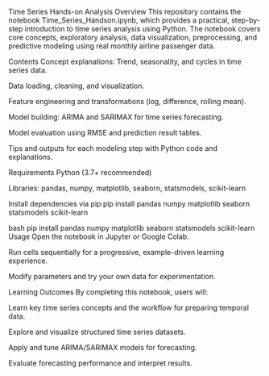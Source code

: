 Time Series Hands-on Analysis
Overview
This repository contains the notebook Time_Series_Handson.ipynb, which provides a practical, step-by-step introduction to time series analysis using Python. The notebook covers core concepts, exploratory analysis, data visualization, preprocessing, and predictive modeling using real monthly airline passenger data.

Contents
Concept explanations: Trend, seasonality, and cycles in time series data.

Data loading, cleaning, and visualization.

Feature engineering and transformations (log, difference, rolling mean).

Model building: ARIMA and SARIMAX for time series forecasting.

Model evaluation using RMSE and prediction result tables.

Tips and outputs for each modeling step with Python code and explanations.

Requirements
Python (3.7+ recommended)

Libraries: pandas, numpy, matplotlib, seaborn, statsmodels, scikit-learn

Install dependencies via pip:pip install pandas numpy matplotlib seaborn statsmodels scikit-learn


bash
pip install pandas numpy matplotlib seaborn statsmodels scikit-learn
Usage
Open the notebook in Jupyter or Google Colab.

Run cells sequentially for a progressive, example-driven learning experience.

Modify parameters and try your own data for experimentation.

Learning Outcomes
By completing this notebook, users will:

Learn key time series concepts and the workflow for preparing temporal data.

Explore and visualize structured time series datasets.

Apply and tune ARIMA/SARIMAX models for forecasting.

Evaluate forecasting performance and interpret results.
